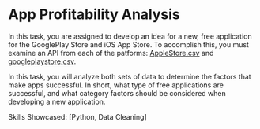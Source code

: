 # App Profitability Analysis

In this task, you are assigned to develop an idea for a new, free application for the GooglePlay Store and iOS App Store. To accomplish this, you must examine an API from each of the patforms: [AppleStore.csv](Resources/AppleStore.csv) and [googleplaystore.csv](Resources/googleplaystore.csv). 

In this task, you will analyze both sets of data to determine the factors that make apps successful. In short, what type of free applications are successful, and what category factors should be considered when developing a new application. 

Skills Showcased: [Python, Data Cleaning]
